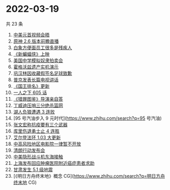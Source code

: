 # 2022-03-19

共 23 条

<!-- BEGIN ZHIHUSEARCH -->
<!-- 最后更新时间 Sat Mar 19 2022 11:09:39 GMT+0800 (China Standard Time) -->
1. [中美元首视频会晤](https://www.zhihu.com/search?q=中美元首会晤)
1. [原神 2.6 版本前瞻直播 ](https://www.zhihu.com/search?q=原神)
1. [白象方便面员工很多是残疾人](https://www.zhihu.com/search?q=白象)
1. [《新蝙蝠侠》上映](https://www.zhihu.com/search?q=新蝙蝠侠)
1. [美国中学模拟奴隶拍卖会](https://www.zhihu.com/search?q=模拟奴隶拍卖会)
1. [霍格沃兹遗产实机演示](https://www.zhihu.com/search?q=霍格沃兹遗产)
1. [巩汉林因收藏假签名足球致歉](https://www.zhihu.com/search?q=巩汉林)
1. [普京发表长篇电视讲话](https://www.zhihu.com/search?q=普京长篇电视讲话)
1. [《国王排名》更新](https://www.zhihu.com/search?q=国王排名)
1. [一人之下 605 话](https://www.zhihu.com/search?q=一人之下)
1. [《猎罪图鉴》导演亲自答](https://www.zhihu.com/search?q=猎罪图鉴)
1. [丁威迪压哨三分绝杀篮网](https://www.zhihu.com/search?q=篮网)
1. [湖人负狼遭遇 3 连败](https://www.zhihu.com/search?q=湖人)
1. [95 号汽油步入 9 元时代](https://www.zhihu.com/search?q=95 号汽油)
1. [张文宏称抗疫要有三个武器](https://www.zhihu.com/search?q=张文宏)
1. [库里伤退勇士止 4 连胜](https://www.zhihu.com/search?q=勇士)
1. [ 艾尔登法环 1.03 大更新](https://www.zhihu.com/search?q=艾尔登法环更新)
1. [中高风险地区电影院一律暂不开放](https://www.zhihu.com/search?q=国家电影局发文)
1. [清朗行动发布会](https://www.zhihu.com/search?q=清朗行动)
1. [中美隐形战斗机东海接触](https://www.zhihu.com/search?q=中美隐形战斗机)
1. [上海发布回应肿瘤医院附近癌症患者求助](https://www.zhihu.com/search?q=上海发布回应癌症患者求助)
1. [甘肃发生 5.1 级地震](https://www.zhihu.com/search?q=甘肃地震)
1. [《明日方舟终末地》概念 CG](https://www.zhihu.com/search?q=明日方舟终末地 CG)
<!-- END ZHIHUSEARCH -->
